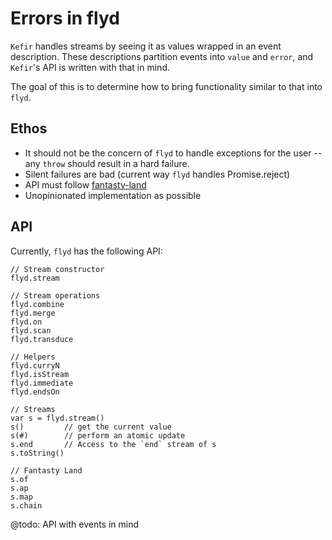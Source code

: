 # Errors in flyd
`Kefir` handles streams by seeing it as values wrapped in an event description. These descriptions partition events into `value` and `error`, and `Kefir`'s API is written with that in mind.

The goal of this is to determine how to bring functionality similar to that into `flyd`.

## Ethos
* It should not be the concern of `flyd` to handle exceptions for the user -- any `throw` should result in a hard failure.
* Silent failures are bad (current way `flyd` handles Promise.reject)
* API must follow [fantasty-land](https://github.com/fantasyland/fantasy-land)
* Unopinionated implementation as possible

## API
Currently, `flyd` has the following API:
```
// Stream constructor
flyd.stream

// Stream operations
flyd.combine
flyd.merge
flyd.on
flyd.scan
flyd.transduce

// Helpers
flyd.curryN
flyd.isStream
flyd.immediate
flyd.endsOn

// Streams
var s = flyd.stream()
s()         // get the current value
s(#)        // perform an atomic update
s.end       // Access to the `end` stream of s
s.toString()

// Fantasty Land
s.of
s.ap
s.map
s.chain
```

@todo: API with events in mind